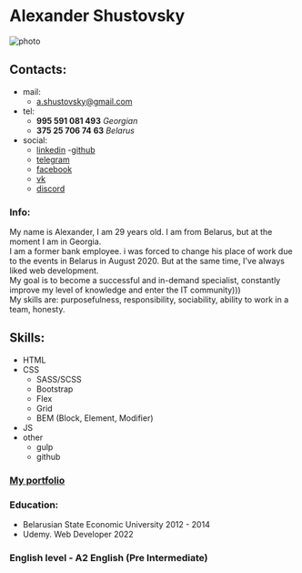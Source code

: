 # Alexander Shustovsky
![photo](https://sun1.userapi.com/sun1-84/s/v1/ig2/zZn7PcLD9PqDPJM3OM8kWu5VyWIFtejuW3iA4xWbSAwAw5gypQTb_DCBhpt7qT5HUAPU5qmh_1f8-qa_G2P6FDJF.jpg?size=200x200&quality=95&crop=285,442,608,608&ava=1)
## Contacts:
+ mail:
	- a.shustovsky@gmail.com
+ tel:
	- **995 591 081 493** *Georgian*
	- **375 25 706 74 63** *Belarus*
+ social:
	- [linkedin](https://www.linkedin.com/in/alexander-shustovsky-540417234/)
	-[github](https://github.com/Shustovsky)
	- [telegram](https://t.me/Sachalll)
	- [facebook](https://www.facebook.com/lllyctuk)
	- [vk](https://vk.com/shustovsky_a)
	- [discord](shustovsky#2636)

### Info:
My name is Alexander, I am 29 years old. I am from Belarus, but at the moment I am in Georgia. \
I am a former bank employee. i was forced to change his place of work due to the events in Belarus in August 2020. But at the same time, I've always liked web development.\
My goal is to become a successful and in-demand specialist, constantly improve my level of knowledge and enter the IT community)))\
My skills are: purposefulness, responsibility, sociability, ability to work in a team, honesty.

## Skills:
+ HTML
+ CSS
	- SASS/SCSS
	- Bootstrap
	- Flex
	- Grid
	- BEM (Block, Element, Modifier)
+ JS
+ other
	- gulp
	- github

### [My portfolio](https://github.com/Shustovsky/my-portfolio)

### Education:
+ Belarusian State Economic University 2012 - 2014
+ Udemy. Web Developer 2022

### English level - A2 English (Pre Intermediate)